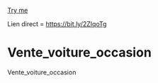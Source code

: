 <a href="https://bit.ly/2ZIqoTg">Try me </a>

Lien direct = https://bit.ly/2ZIqoTg

# Vente_voiture_occasion
Vente_voiture_occasion

